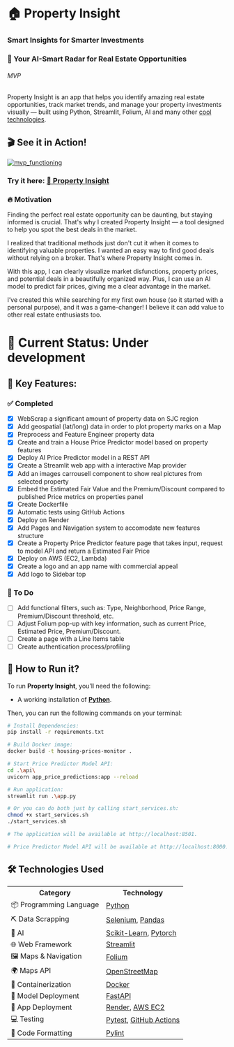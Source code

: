 # 🏠 Property Insight
### **Smart Insights for Smarter Investments**
### 🎯 Your AI-Smart Radar for Real Estate Opportunities

###### MVP

Property Insight is an app that helps you identify amazing real estate opportunities, track market trends, and manage your property investments visually — built using Python, Streamlit, Folium, AI and many other [cool technologies](#️-technologies-used).

## 🎬 See it in Action!

[![mvp_functioning](docs/1_first_app_mvp.png)](https://github.com/user-attachments/assets/3ee9ddfd-5a2f-4945-9576-56fa669c6ed5)


### Try it here: [🔗 Property Insight](https://sjc-housing-prices.onrender.com/)

### 🔥 Motivation
Finding the perfect real estate opportunity can be daunting, but staying informed is crucial. That's why I created Property Insight — a tool designed to help you spot the best deals in the market.

I realized that traditional methods just don't cut it when it comes to identifying valuable properties. I wanted an easy way to find good deals without relying on a broker. That's where Property Insight comes in.

With this app, I can clearly visualize market disfunctions, property prices, and potential deals in a beautifully organized way. Plus, I can use an AI model to predict fair prices, giving me a clear advantage in the market.

I’ve created this while searching for my first own house (so it started with a personal purpose), and it was a game-changer! I believe it can add value to other real estate enthusiasts too.

# 🚧 Current Status: **Under development**

## 🎯 Key Features:

### ✅ Completed
* [x] WebScrap a significant amount of property data on SJC region
* [x] Add geospatial (lat/long) data in order to plot property marks on a Map
* [x] Preprocess and Feature Engineer property data
* [x] Create and train a House Price Predictor model based on property features
* [x] Deploy AI Price Predictor model in a REST API
* [x] Create a Streamlit web app with a interactive Map provider
* [x] Add an images carrousell component to show real pictures from selected property
* [x] Embed the Estimated Fair Value and the Premium/Discount compared to published Price metrics on properties panel
* [x] Create Dockerfile
* [x] Automatic tests using GitHub Actions
* [x] Deploy on Render
* [x] Add Pages and Navigation system to accomodate new features structure
* [x] Create a Property Price Predictor feature page that takes input, request to model API and return a Estimated Fair Price
* [x] Deploy on AWS (EC2, Lambda)
* [x] Create a logo and an app name with commercial appeal
* [x] Add logo to Sidebar top

### 📝 To Do

* [ ] Add functional filters, such as: Type, Neighborhood, Price Range, Premium/Discount threshold, etc.
* [ ] Adjust Folium pop-up with key information, such as current Price, Estimated Price, Premium/Discount. 
* [ ] Create a page with a Line Items table
* [ ] Create authentication process/profiling

## 🚀 How to Run it?

To run **Property Insight**, you’ll need the following:

- A working installation of **[Python](https://www.python.org/)**.


Then, you can run the following commands on your terminal:

```bash
# Install Dependencies:
pip install -r requirements.txt 

# Build Docker image:
docker build -t housing-prices-monitor .

# Start Price Predictor Model API:
cd .\api\
uvicorn app_price_predictions:app --reload

# Run application:
streamlit run .\app.py

# Or you can do both just by calling start_services.sh:
chmod +x start_services.sh
./start_services.sh

# The application will be available at http://localhost:8501.

# Price Predictor Model API will be available at http://localhost:8000.
```

## 🛠️ Technologies Used

<table style="width:100%">
  <tr>
    <th>Category</th>
    <th>Technology</th>
  </tr>
  <tr>
    <td>📦 Programming Language</td>
    <td><a href="https://www.python.org/">Python</a></td>
  </tr>
  <tr>
    <td>⛏️ Data Scrapping</td>
    <td><a href="https://www.selenium.dev/">Selenium</a>,  <a href="https://pandas.pydata.org/">Pandas</a></td></td>
  </tr>
  <tr>
    <td>🤖 AI</td>
    <td><a href="https://scikit-learn.org/stable/"/>Scikit-Learn</a>, <a href="https://pytorch.org/">Pytorch</a></td>
  </tr>  
  <tr>
  <tr>
    <td>🌐 Web Framework</td>
    <td><a href="https://streamlit.io/">Streamlit</a></td>
  </tr>  
  <tr>
    <td>🖼️ Maps & Navigation</td>
    <td><a href="https://pypi.org/project/folium/">Folium</a>
  </tr>
  <tr>
    <td>🌍 Maps API</td>
    <td><a href="https://www.openstreetmap.org/">OpenStreetMap</a></td>
  </tr>
    <tr>
    <td>🐳 Containerization</td>
    <td><a href="https://www.docker.com/">Docker</a></td>
  </tr>
  <tr>
    <td>🚀 Model Deployment</td>
    <td><a href="https://fastapi.tiangolo.com/">FastAPI</a></td>
  </tr>
  <tr>
    <td>🚀 App Deployment</td>
    <td><a href="https://sjc-housing-prices.onrender.com/">Render</a>, <a href="https://aws.amazon.com/">AWS EC2</a></td>
  </tr>
  <tr>
    <td>💻 Testing</td>
    <td><a href="https://docs.pytest.org/en/stable"/>Pytest</a>, <a href="https://github.com/features/actions">GitHub Actions</a></td>
  </tr>
  <tr>
    <td>🔧 Code Formatting</td>
    <td><a href="https://www.pylint.org/">Pylint</a></td>
  </tr>
</table>
